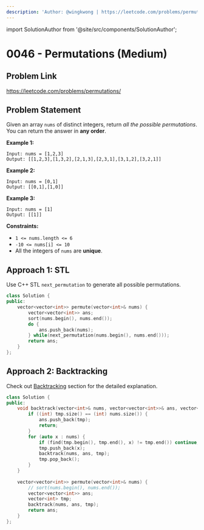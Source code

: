 ```yaml
---
description: 'Author: @wingkwong | https://leetcode.com/problems/permutations/'
---
```


import SolutionAuthor from '@site/src/components/SolutionAuthor';

# 0046 - Permutations (Medium)

## Problem Link

https://leetcode.com/problems/permutations/

## Problem Statement

Given an array `nums` of distinct integers, return _all the possible permutations_. You can return the answer in **any order**.

**Example 1:**

```
Input: nums = [1,2,3]
Output: [[1,2,3],[1,3,2],[2,1,3],[2,3,1],[3,1,2],[3,2,1]]
```

**Example 2:**

```
Input: nums = [0,1]
Output: [[0,1],[1,0]]
```

**Example 3:**

```
Input: nums = [1]
Output: [[1]] 
```

**Constraints:**

* `1 <= nums.length <= 6`
* `-10 <= nums[i] <= 10`
* All the integers of `nums` are **unique**.

## Approach 1: STL

Use C++ STL `next_permutation` to generate all possible permutations.

<SolutionAuthor name="@wingkwong"/>

```cpp
class Solution {
public:
    vector<vector<int>> permute(vector<int>& nums) {
        vector<vector<int>> ans;
        sort(nums.begin(), nums.end());
        do {
            ans.push_back(nums);
        } while(next_permutation(nums.begin(), nums.end()));
        return ans;
    }
};
```

## Approach 2: Backtracking

Check out [Backtracking](../../tutorials/basic-topics/backtracking) section for the detailed explanation.

<SolutionAuthor name="@wingkwong"/>

```cpp
class Solution {
public:
    void backtrack(vector<int>& nums, vector<vector<int>>& ans, vector<int>& tmp) {
        if ((int) tmp.size() == (int) nums.size()) {
            ans.push_back(tmp);
            return;
        }
        for (auto x : nums) {
            if (find(tmp.begin(), tmp.end(), x) != tmp.end()) continue;
            tmp.push_back(x);
            backtrack(nums, ans, tmp);
            tmp.pop_back();   
        }
    }
    
    vector<vector<int>> permute(vector<int>& nums) {
        // sort(nums.begin(), nums.end());
        vector<vector<int>> ans;
        vector<int> tmp;
        backtrack(nums, ans, tmp);
        return ans;
    }
};
```
